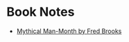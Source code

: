 # Book Notes
* [Mythical Man-Month by Fred Brooks](https://github.com/parmsam/book-notes/blob/main/notes-mythical-man-month.md)
